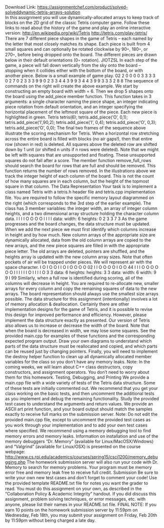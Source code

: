 Download Link: https://assignmentchef.com/product/solved-solveddynamic-tetris-arrays-solution
<br>
In this assignment you will use dynamically-allocated arrays to keep track of blocks on the 2D grid of the classic Tetris computer game. Follow these links to read about the history of the game and play an online interactive version: http://en.wikipedia.org/wiki/Tetris http://tetris.com/play-tetris/ There are 7 diﬀerent piece shapes in the game of Tetris – each named by the letter that most closely matches its shape. Each piece is built from 4 small squares and can optionally be rotated clockwise by 90◦, 180◦, or 270◦, before being dropped onto the board. The diﬀerent pieces are drawn below in their default orientations (0◦ rotation). JIOTZSL In each step of the game, a piece will fall down vertically from the sky onto the board – stopping when it collides either with the bottom of the board, or with another piece. Below is a small example of game play. 02 2 0 0 0 0 3 3 3 3 0 2 7 0 2 3 3 3 9 9 0 2 3 3 4 4 3 9 9 3 4 4 3 9 9 3 3 3 2 8 8 The sequence of commands on the right will create the above example. We start by constructing an empty board with width = 6. Then we drop 5 shapes onto the board using the add_piece member function. This function takes in 3 arguments: a single character naming the piece shape, an integer indicating piece rotation from default orientation, and an integer specifying the horizontal placement of the leftmost square of the piece. Each new piece is highlighted in green. Tetris tetris(6); tetris.add_piece(‘O’, 0,1); tetris.add_piece(‘I’,90,2); tetris.add_piece(‘I’, 0,4); tetris.add_piece(‘O’, 0,3); tetris.add_piece(‘O’, 0,0); The ﬁnal two frames of the sequence above illustrate the scoring mechanism for Tetris. When a horizontal row stretching across the entire board is ﬁlled with blocks (no air gaps!), then that entire row (shown in red) is deleted. All squares above the deleted row are shifted down by 1 unit (or shifted n units if n rows were deleted). Note that we might be left with squares that are unsupported and ﬂoating. These unsupported squares do not fall after a score. The member function remove_full_rows should search the board for rows that are full and should be removed. This function returns the number of rows removed. In the illustrations above we track the integer height of each column of the board. This is not the count of how many squares are in each column, but the height of the topmost square in that column. The Data Representation Your task is to implement a class named Tetris with a tetris.h header ﬁle and tetris.cpp implementation ﬁle. You are required to follow the speciﬁc memory layout diagrammed on the right (which corresponds to the 3rd step of the earlier example). The class has 3 member variables: the integer width, an array of integer column heights, and a two dimensional array structure holding the character column data. I I I I O O O O I I I I data: width: 6 heights: 0 2 3 3 7 3 As the game progresses and the board changes, the data structure must be updated. When we add the next piece we must ﬁrst identify which columns increase in height and by how much. New column arrays of the appropriate size are dynamically allocated, data from the old column arrays are copied to the new arrays, and the new piece squares are ﬁlled in with the appropriate piece letter. The old arrays are deleted, pointers are shuﬄed, and the heights array is updated with the new column array sizes. Note that often pockets of air will be trapped under pieces. We will represent air with the space character. I O I O O I I O I O O O O 02 I I O O O O I O O 44 I I I O O O O O O I I I I I I O I I I I O 3 3 data: 6 heights: heights: 3 3 data: width: 6 width: 9 9 I 99 Similarly, when a full row is identiﬁed during scoring, all of the columns will decrease in height. You are required to re-allocate new, smaller arrays for every column and copy the remaining squares of data to the new arrays. The board representation should always use the smallest size arrays possible. The data structure for this assignment (intentionally) involves a lot of memory allocation &amp; deallocation. Certainly there are other implementation designs for the game of Tetris, and it is possible to revise this design for improved performance and eﬃciency. However, please implement the data structure exactly as presented. Our version of Tetris also allows us to increase or decrease the width of the board. Note that when the board is decreased in width, we may lose some squares. See the provided main.cpp for examples of these functions and the corresponding expected program output. Draw your own diagrams to understand which parts of the data structure must be reallocated and copied, and which parts can be reused just by changing pointers. Finally, you will need to implement the destroy helper function to clean up all dynamically allocated member variables for the class so you don’t have any memory leaks. Note: In the coming weeks, we will learn about C++ class destructors, copy constructors, and assignment operators. You don’t need to worry about them for this homework. Testing, Debugging, and Printing We provide a main.cpp ﬁle with a wide variety of tests of the Tetris data structure. Some of these tests are initially commented out. We recommend that you get your class working on the basic tests, and then uncomment the additional tests as you implement and debug the remaining functionality. Study the provided test cases to understand the arguments and return values. We provide an ASCII art print function, and your board output should match the samples exactly to receive full marks on the submission server. Note: Do not edit the provided main.cpp ﬁle, except to uncomment the provided test cases as you work through your implementation and to add your own test cases where speciﬁed. We recommend using a memory debugging tool to ﬁnd memory errors and memory leaks. Information on installation and use of the memory debuggers “Dr. Memory” (available for Linux/MacOSX/Windows) and “Valgrind” (available for Linux/OSX) is presented on the course webpage: http://www.cs.rpi.edu/academics/courses/spring15/csci1200/memory_debugging.php The homework submission server will also run your code with Dr. Memory to search for memory problems. Your program must be memory error free and memory leak free to receive full credit. Submission Be sure to write your own new test cases and don’t forget to comment your code! Use the provided template README.txt ﬁle for notes you want the grader to read. You must do this assignment on your own, as described in the “Collaboration Policy &amp; Academic Integrity” handout. If you did discuss this assignment, problem solving techniques, or error messages, etc. with anyone, please list their names in your README.txt ﬁle. FINAL NOTE: If you earn 10 points on the homework submission server by 11:59pm on Wednesday, Feb 18th, you may submit your assignment on Friday, Feb 20th by 11:59pm without being charged a late day.